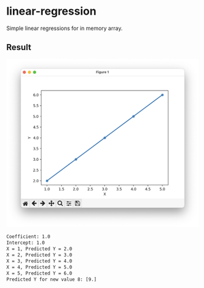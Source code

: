 # linear-regression

Simple linear regressions for in memory array.

## Result

![result](./assets/result.png)

```text
Coefficient: 1.0
Intercept: 1.0
X = 1, Predicted Y = 2.0
X = 2, Predicted Y = 3.0
X = 3, Predicted Y = 4.0
X = 4, Predicted Y = 5.0
X = 5, Predicted Y = 6.0
Predicted Y for new value 8: [9.]
```